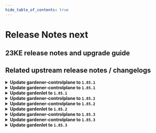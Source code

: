 ```yaml
---
hide_table_of_contents: true
---
```


# Release Notes next

## 23KE release notes and upgrade guide

## Related upstream release notes / changelogs


<details>
<summary><b>Update gardener-controlplane to <code>1.85.1</code></b></summary>

# [gardener/gardener]

## 🐛 Bug Fixes

- `[OPERATOR]` `gardener-node-agent` now converts the hostname to lower case to match `kubelet` behaviour when it maintains the `kubernetes.io/hostname` label on `Node`s. by @rfranzke [#8903]
- `[OPERATOR]` `gardener-node-agent` now skips disablement and stop attempts of deleted units in case their unit files have already been cleaned up by third parties. by @rfranzke [#8900]
- `[OPERATOR]` `gardener-node-agent` now creates temporary directories and files under `/var/lib/gardener-node-agent/tmp` instead of `/tmp`. This fixes issues during `OperatingSystemConfig` reconciliation which occur when `/var` and `/tmp` are backed by different file systems or devices. by @rfranzke [#8895]
- `[OPERATOR]` `gardener-node-agent`'s `OperatingSystemConfig` controller now respects the reconciliation timeout and aborts the reconciliation if it takes too long. by @rfranzke [#8908]
- `[DEPENDENCY]` extension library: An issue causing the Worker restore operation to fail for hibernated Shoots is now fixed. by @ialidzhikov [#8949]
## 🏃 Others

- `[DEVELOPER]` Add support for optional `SCRIPT_ROOT` environment var in `vgopath` enabled hack scripts by @afritzler [#8948]
- `[OPERATOR]` `gardener-node-agent` now stops waiting for `systemd` command results if they don't respond back after `10s`. by @rfranzke [#8920]

## Docker Images
- admission-controller: `eu.gcr.io/gardener-project/gardener/admission-controller:v1.85.1`
- apiserver: `eu.gcr.io/gardener-project/gardener/apiserver:v1.85.1`
- controller-manager: `eu.gcr.io/gardener-project/gardener/controller-manager:v1.85.1`
- gardenlet: `eu.gcr.io/gardener-project/gardener/gardenlet:v1.85.1`
- node-agent: `eu.gcr.io/gardener-project/gardener/node-agent:v1.85.1`
- operator: `eu.gcr.io/gardener-project/gardener/operator:v1.85.1`
- resource-manager: `eu.gcr.io/gardener-project/gardener/resource-manager:v1.85.1`
- scheduler: `eu.gcr.io/gardener-project/gardener/scheduler:v1.85.1`


</details>

<details>
<summary><b>Update gardener-controlplane to <code>1.85.1</code></b></summary>

# [gardener/gardener]

## 🐛 Bug Fixes

- `[OPERATOR]` `gardener-node-agent` now converts the hostname to lower case to match `kubelet` behaviour when it maintains the `kubernetes.io/hostname` label on `Node`s. by @rfranzke [#8903]
- `[OPERATOR]` `gardener-node-agent` now skips disablement and stop attempts of deleted units in case their unit files have already been cleaned up by third parties. by @rfranzke [#8900]
- `[OPERATOR]` `gardener-node-agent` now creates temporary directories and files under `/var/lib/gardener-node-agent/tmp` instead of `/tmp`. This fixes issues during `OperatingSystemConfig` reconciliation which occur when `/var` and `/tmp` are backed by different file systems or devices. by @rfranzke [#8895]
- `[OPERATOR]` `gardener-node-agent`'s `OperatingSystemConfig` controller now respects the reconciliation timeout and aborts the reconciliation if it takes too long. by @rfranzke [#8908]
- `[DEPENDENCY]` extension library: An issue causing the Worker restore operation to fail for hibernated Shoots is now fixed. by @ialidzhikov [#8949]
## 🏃 Others

- `[DEVELOPER]` Add support for optional `SCRIPT_ROOT` environment var in `vgopath` enabled hack scripts by @afritzler [#8948]
- `[OPERATOR]` `gardener-node-agent` now stops waiting for `systemd` command results if they don't respond back after `10s`. by @rfranzke [#8920]

## Docker Images
- admission-controller: `eu.gcr.io/gardener-project/gardener/admission-controller:v1.85.1`
- apiserver: `eu.gcr.io/gardener-project/gardener/apiserver:v1.85.1`
- controller-manager: `eu.gcr.io/gardener-project/gardener/controller-manager:v1.85.1`
- gardenlet: `eu.gcr.io/gardener-project/gardener/gardenlet:v1.85.1`
- node-agent: `eu.gcr.io/gardener-project/gardener/node-agent:v1.85.1`
- operator: `eu.gcr.io/gardener-project/gardener/operator:v1.85.1`
- resource-manager: `eu.gcr.io/gardener-project/gardener/resource-manager:v1.85.1`
- scheduler: `eu.gcr.io/gardener-project/gardener/scheduler:v1.85.1`


</details>

<details>
<summary><b>Update gardenlet to <code>1.85.1</code></b></summary>

# [gardener/gardener]

## 🐛 Bug Fixes

- `[OPERATOR]` `gardener-node-agent` now converts the hostname to lower case to match `kubelet` behaviour when it maintains the `kubernetes.io/hostname` label on `Node`s. by @rfranzke [#8903]
- `[OPERATOR]` `gardener-node-agent` now skips disablement and stop attempts of deleted units in case their unit files have already been cleaned up by third parties. by @rfranzke [#8900]
- `[OPERATOR]` `gardener-node-agent` now creates temporary directories and files under `/var/lib/gardener-node-agent/tmp` instead of `/tmp`. This fixes issues during `OperatingSystemConfig` reconciliation which occur when `/var` and `/tmp` are backed by different file systems or devices. by @rfranzke [#8895]
- `[OPERATOR]` `gardener-node-agent`'s `OperatingSystemConfig` controller now respects the reconciliation timeout and aborts the reconciliation if it takes too long. by @rfranzke [#8908]
- `[DEPENDENCY]` extension library: An issue causing the Worker restore operation to fail for hibernated Shoots is now fixed. by @ialidzhikov [#8949]
## 🏃 Others

- `[DEVELOPER]` Add support for optional `SCRIPT_ROOT` environment var in `vgopath` enabled hack scripts by @afritzler [#8948]
- `[OPERATOR]` `gardener-node-agent` now stops waiting for `systemd` command results if they don't respond back after `10s`. by @rfranzke [#8920]

## Docker Images
- admission-controller: `eu.gcr.io/gardener-project/gardener/admission-controller:v1.85.1`
- apiserver: `eu.gcr.io/gardener-project/gardener/apiserver:v1.85.1`
- controller-manager: `eu.gcr.io/gardener-project/gardener/controller-manager:v1.85.1`
- gardenlet: `eu.gcr.io/gardener-project/gardener/gardenlet:v1.85.1`
- node-agent: `eu.gcr.io/gardener-project/gardener/node-agent:v1.85.1`
- operator: `eu.gcr.io/gardener-project/gardener/operator:v1.85.1`
- resource-manager: `eu.gcr.io/gardener-project/gardener/resource-manager:v1.85.1`
- scheduler: `eu.gcr.io/gardener-project/gardener/scheduler:v1.85.1`


</details>

<details>
<summary><b>Update gardener-controlplane to <code>1.85.2</code></b></summary>

# [gardener/gardener]

## 🏃 Others

- `[OPERATOR]` Allow the `dependency-watchdog-prober` to patch "deployments" and "deployments/scale" resources. by @aaronfern [#9043]

## Docker Images
- admission-controller: `eu.gcr.io/gardener-project/gardener/admission-controller:v1.85.2`
- apiserver: `eu.gcr.io/gardener-project/gardener/apiserver:v1.85.2`
- controller-manager: `eu.gcr.io/gardener-project/gardener/controller-manager:v1.85.2`
- gardenlet: `eu.gcr.io/gardener-project/gardener/gardenlet:v1.85.2`
- node-agent: `eu.gcr.io/gardener-project/gardener/node-agent:v1.85.2`
- operator: `eu.gcr.io/gardener-project/gardener/operator:v1.85.2`
- resource-manager: `eu.gcr.io/gardener-project/gardener/resource-manager:v1.85.2`
- scheduler: `eu.gcr.io/gardener-project/gardener/scheduler:v1.85.2`


</details>

<details>
<summary><b>Update gardener-controlplane to <code>1.85.2</code></b></summary>

# [gardener/gardener]

## 🏃 Others

- `[OPERATOR]` Allow the `dependency-watchdog-prober` to patch "deployments" and "deployments/scale" resources. by @aaronfern [#9043]

## Docker Images
- admission-controller: `eu.gcr.io/gardener-project/gardener/admission-controller:v1.85.2`
- apiserver: `eu.gcr.io/gardener-project/gardener/apiserver:v1.85.2`
- controller-manager: `eu.gcr.io/gardener-project/gardener/controller-manager:v1.85.2`
- gardenlet: `eu.gcr.io/gardener-project/gardener/gardenlet:v1.85.2`
- node-agent: `eu.gcr.io/gardener-project/gardener/node-agent:v1.85.2`
- operator: `eu.gcr.io/gardener-project/gardener/operator:v1.85.2`
- resource-manager: `eu.gcr.io/gardener-project/gardener/resource-manager:v1.85.2`
- scheduler: `eu.gcr.io/gardener-project/gardener/scheduler:v1.85.2`


</details>

<details>
<summary><b>Update gardenlet to <code>1.85.2</code></b></summary>

# [gardener/gardener]

## 🏃 Others

- `[OPERATOR]` Allow the `dependency-watchdog-prober` to patch "deployments" and "deployments/scale" resources. by @aaronfern [#9043]

## Docker Images
- admission-controller: `eu.gcr.io/gardener-project/gardener/admission-controller:v1.85.2`
- apiserver: `eu.gcr.io/gardener-project/gardener/apiserver:v1.85.2`
- controller-manager: `eu.gcr.io/gardener-project/gardener/controller-manager:v1.85.2`
- gardenlet: `eu.gcr.io/gardener-project/gardener/gardenlet:v1.85.2`
- node-agent: `eu.gcr.io/gardener-project/gardener/node-agent:v1.85.2`
- operator: `eu.gcr.io/gardener-project/gardener/operator:v1.85.2`
- resource-manager: `eu.gcr.io/gardener-project/gardener/resource-manager:v1.85.2`
- scheduler: `eu.gcr.io/gardener-project/gardener/scheduler:v1.85.2`


</details>

<details>
<summary><b>Update gardener-controlplane to <code>1.85.3</code></b></summary>

# [gardener/gardener]

## 🐛 Bug Fixes

- `[OPERATOR]` A regression is fixed that led to unnecessary and repetitive updates in the `status.constraints[].last{Update,Transition}Time` fields of the shoot. In larger Gardener installations, these superfluous updates could have resulted in significant excess network traffic, particularly between the `gardener-apiserver` and the `gardenlet`s in the seeds. by @istvanballok [#9088]

## Docker Images
- admission-controller: `eu.gcr.io/gardener-project/gardener/admission-controller:v1.85.3`
- apiserver: `eu.gcr.io/gardener-project/gardener/apiserver:v1.85.3`
- controller-manager: `eu.gcr.io/gardener-project/gardener/controller-manager:v1.85.3`
- gardenlet: `eu.gcr.io/gardener-project/gardener/gardenlet:v1.85.3`
- node-agent: `eu.gcr.io/gardener-project/gardener/node-agent:v1.85.3`
- operator: `eu.gcr.io/gardener-project/gardener/operator:v1.85.3`
- resource-manager: `eu.gcr.io/gardener-project/gardener/resource-manager:v1.85.3`
- scheduler: `eu.gcr.io/gardener-project/gardener/scheduler:v1.85.3`


</details>

<details>
<summary><b>Update gardener-controlplane to <code>1.85.3</code></b></summary>

# [gardener/gardener]

## 🐛 Bug Fixes

- `[OPERATOR]` A regression is fixed that led to unnecessary and repetitive updates in the `status.constraints[].last{Update,Transition}Time` fields of the shoot. In larger Gardener installations, these superfluous updates could have resulted in significant excess network traffic, particularly between the `gardener-apiserver` and the `gardenlet`s in the seeds. by @istvanballok [#9088]

## Docker Images
- admission-controller: `eu.gcr.io/gardener-project/gardener/admission-controller:v1.85.3`
- apiserver: `eu.gcr.io/gardener-project/gardener/apiserver:v1.85.3`
- controller-manager: `eu.gcr.io/gardener-project/gardener/controller-manager:v1.85.3`
- gardenlet: `eu.gcr.io/gardener-project/gardener/gardenlet:v1.85.3`
- node-agent: `eu.gcr.io/gardener-project/gardener/node-agent:v1.85.3`
- operator: `eu.gcr.io/gardener-project/gardener/operator:v1.85.3`
- resource-manager: `eu.gcr.io/gardener-project/gardener/resource-manager:v1.85.3`
- scheduler: `eu.gcr.io/gardener-project/gardener/scheduler:v1.85.3`


</details>

<details>
<summary><b>Update gardenlet to <code>1.85.3</code></b></summary>

# [gardener/gardener]

## 🐛 Bug Fixes

- `[OPERATOR]` A regression is fixed that led to unnecessary and repetitive updates in the `status.constraints[].last{Update,Transition}Time` fields of the shoot. In larger Gardener installations, these superfluous updates could have resulted in significant excess network traffic, particularly between the `gardener-apiserver` and the `gardenlet`s in the seeds. by @istvanballok [#9088]

## Docker Images
- admission-controller: `eu.gcr.io/gardener-project/gardener/admission-controller:v1.85.3`
- apiserver: `eu.gcr.io/gardener-project/gardener/apiserver:v1.85.3`
- controller-manager: `eu.gcr.io/gardener-project/gardener/controller-manager:v1.85.3`
- gardenlet: `eu.gcr.io/gardener-project/gardener/gardenlet:v1.85.3`
- node-agent: `eu.gcr.io/gardener-project/gardener/node-agent:v1.85.3`
- operator: `eu.gcr.io/gardener-project/gardener/operator:v1.85.3`
- resource-manager: `eu.gcr.io/gardener-project/gardener/resource-manager:v1.85.3`
- scheduler: `eu.gcr.io/gardener-project/gardener/scheduler:v1.85.3`


</details>
